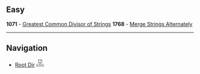 ## Easy

<b>1071</b> - [Greatest Common Divisor of Strings](GCD_STR.md)
<b>1768</b> - [Merge Strings Alternately](Merge_Str_Alternative.md)

***
## Navigation

- [Root Dir](../Index.md) <img src="../../../Assets/root.png" alt="Root Dir Folder" style="width:20px;height:20px;">

